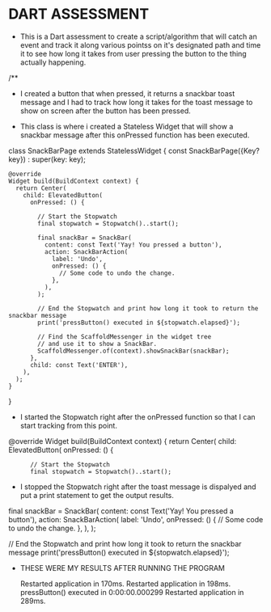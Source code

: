 # DART ASSESSMENT

* This is a Dart assessment to create a script/algorithm that will catch an event and track it along various pointss on it's designated path and time it to see how       long it takes from user pressing the button to the thing actually happening.

/**
 * I created a button that when pressed, it returns a snackbar toast message and I had to track how long it takes for the toast message to show on screen after the        button has been pressed.
 
 * This class is where i created a Stateless Widget that will show a snackbar message after this onPressed function has been executed.

  class SnackBarPage extends StatelessWidget {
    const SnackBarPage({Key? key}) : super(key: key);

    @override
    Widget build(BuildContext context) {
      return Center(
        child: ElevatedButton(
          onPressed: () {

            // Start the Stopwatch
            final stopwatch = Stopwatch()..start();

            final snackBar = SnackBar(
              content: const Text('Yay! You pressed a button'),
              action: SnackBarAction(
                label: 'Undo',
                onPressed: () {
                  // Some code to undo the change.
                },
              ),
            );

            // End the Stopwatch and print how long it took to return the snackbar message
            print('pressButton() executed in ${stopwatch.elapsed}');

            // Find the ScaffoldMessenger in the widget tree
            // and use it to show a SnackBar.
            ScaffoldMessenger.of(context).showSnackBar(snackBar);
          },
          child: const Text('ENTER'),
        ),
      );
    }
  }


 * I started the Stopwatch right after the onPressed function so that I can start tracking from this point.

  @override
  Widget build(BuildContext context) {
    return Center(
      child: ElevatedButton(
        onPressed: () {

          // Start the Stopwatch
          final stopwatch = Stopwatch()..start();

   * I stopped the Stopwatch right after the toast message is dispalyed and put a print statement to get the output results.

  final snackBar = SnackBar(
    content: const Text('Yay! You pressed a button'),
    action: SnackBarAction(
      label: 'Undo',
      onPressed: () {
        // Some code to undo the change.
      },
    ),
  );

  // End the Stopwatch and print how long it took to return the snackbar message
  print('pressButton() executed in ${stopwatch.elapsed}');

* THESE WERE MY RESULTS AFTER RUNNING THE PROGRAM 

  Restarted application in 170ms.
  Restarted application in 198ms.
  pressButton() executed in 0:00:00.000299
  Restarted application in 289ms.

